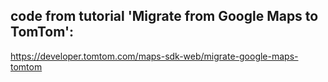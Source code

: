 ## code from tutorial 'Migrate from Google Maps to TomTom':
https://developer.tomtom.com/maps-sdk-web/migrate-google-maps-tomtom